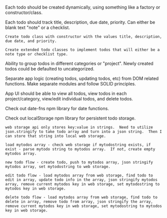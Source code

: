 Each todo should be created dynamically, using something like a factory or constructor/class.
    
Each todo should track title, description, due date, priority.  Can either be blank text "note" or a checklist.

    Create todo class with constructor with the values title, description, due date, and priority.

    Create extended todo classes to implement todos that will either be a note type or checklist type.

Ability to group todos in different categories or "project".  Newly created todos could be defaulted to uncategorized.

Separate app logic (creating todos, updating todos, etc) from DOM related functions.  Make separate modules and follow SOLID principles.

App UI should be able to view all todos, view todos in each project/category, view/edit individual todos, and delete todos.

Check out date-fns npm library for date functions.

Check out localStorage npm library for persistent todo storage.

    web storage api only stores key:value in strings.  Need to utilize json.stringify to take todo array and turn into a json string.  Then I can store that string into local web storage.

    load mytodos array - check web storage if mytodostring exists, if exist - parse mytodo string to mytodos array.  If not, create empty mytodos array.

    new todo flow - create todo, push to mytodos array, json stringify mytodos array, set mytodostring to web storage.

    edit todo flow - load mytodos array from web storage, find todo to edit in array, update todo info in the array, json stringify mytodos array, remove current mytodos key in web storage, set mytodostring to mytodos key in web storage.

    delete todo flow - load mytodos array from web storage, find todo to delete in array, remove todo from array, json stringify the array, remove current mytodos key in web storage, set mytodostring to mytodos key in web storage.

